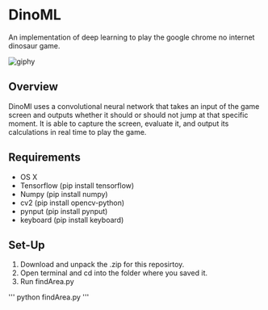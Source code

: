 # DinoML
An implementation of deep learning to play the google chrome no internet dinosaur game.

![giphy](https://user-images.githubusercontent.com/31298849/34912125-9ee2cf30-f88d-11e7-8e19-3de9e1faf5c2.gif)

## Overview

DinoMl uses a convolutional neural network that takes an input of the game screen and outputs whether it should or should not jump at that specific moment. It is able to capture the screen, evaluate it, and output its calculations in real time to play the game.

## Requirements
* OS X
* Tensorflow (pip install tensorflow)
* Numpy      (pip install numpy)
* cv2        (pip install opencv-python)
* pynput     (pip install pynput)
* keyboard   (pip install keyboard)

## Set-Up

1. Download and unpack the .zip for this reposirtoy.
2. Open terminal and cd into the folder where you saved it.
3. Run findArea.py 

'''
python findArea.py
'''
